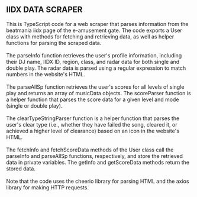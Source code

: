 ## IIDX DATA SCRAPER
This is TypeScript code for a web scraper that parses information from the beatmania iidx page of the e-amusement gate. The code exports a User class with methods for fetching and retrieving data, as well as helper functions for parsing the scraped data.
<br/>
<br/>
The parseInfo function retrieves the user's profile information, including their DJ name, IIDX ID, region, class, and radar data for both single and double play. The radar data is parsed using a regular expression to match numbers in the website's HTML.
<br/>
<br/>
The parseAllSp function retrieves the user's scores for all levels of single play and returns an array of musicData objects. The scoreParser function is a helper function that parses the score data for a given level and mode (single or double play).
<br/>
<br/>
The clearTypeStringParser function is a helper function that parses the user's clear type (i.e., whether they have failed the song, cleared it, or achieved a higher level of clearance) based on an icon in the website's HTML.
<br/>
<br/>
The fetchInfo and fetchScoreData methods of the User class call the parseInfo and parseAllSp functions, respectively, and store the retrieved data in private variables. The getInfo and getScoreData methods return the stored data.
<br/>
<br/>
Note that the code uses the cheerio library for parsing HTML and the axios library for making HTTP requests.
